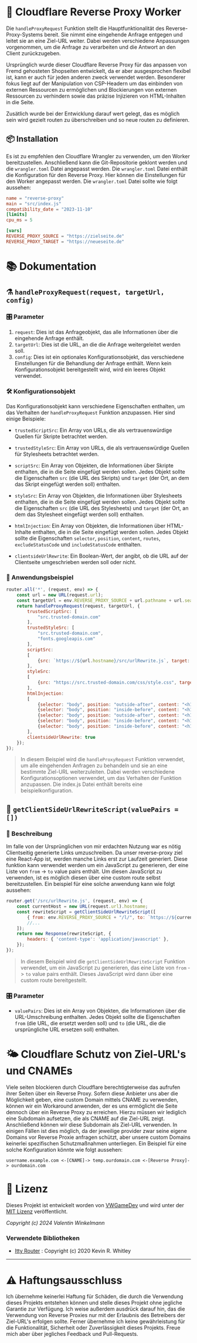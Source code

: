 # 💉 Cloudflare Reverse Proxy Worker

Die `handleProxyRequest` Funktion stellt die Hauptfunktionalität des Reverse-Proxy-Systems bereit. Sie nimmt eine eingehende Anfrage entgegen und leitet sie an eine Ziel-URL weiter. Dabei werden verschiedene Anpassungen vorgenommen, um die Anfrage zu verarbeiten und die Antwort an den Client zurückzugeben.

Ursprünglich wurde dieser Cloudflare Reverse Proxy für das anpassen von Fremd gehosteten Shopseiten entwickelt, da er aber ausgesprochen flexibel ist, kann er auch für jeden anderen zweck verwendet werden. Besonderer fokus liegt auf der Manipulation von CSP-Headern um das einbinden von externen Ressourcen zu ermöglichen und Blockierungen von externen Ressourcen zu verhindern sowie das präzise Injizieren von HTML-Inhalten in die Seite.

Zusätlich wurde bei der Entwicklung darauf wert gelegt, das es möglich sein wird gezielt routen zu überschreiben und so neue routen zu definieren.

## 📦 Installation
Es ist zu empfehlen den Cloudflare Wrangler zu verwenden, um den Worker bereitzustellen. Anschließend kann die Git-Repositorie geklont werden und die `wrangler.toml` Datei angepasst werden. Die `wrangler.toml` Datei enthält die Konfiguration für den Reverse Proxy. Hier können die Einstellungen für den Worker angepasst werden. Die `wrangler.toml` Datei sollte wie folgt aussehen:

```toml
name = "reverse-proxy"
main = "src/index.js"
compatibility_date = "2023-11-10"
[limits]
cpu_ms = 5

[vars]
REVERSE_PROXY_SOURCE = "https://zielseite.de"
REVERSE_PROXY_TARGET = "https://neueseite.de"
```


# 📚 Dokumentation

## ⚗️ ```handleProxyRequest(request, targetUrl, config)```
### 🎛️ Parameter
1. `request`: Dies ist das Anfrageobjekt, das alle Informationen über die eingehende Anfrage enthält.
2. `targetUrl`: Dies ist die URL, an die die Anfrage weitergeleitet werden soll.
3. `config`: Dies ist ein optionales Konfigurationsobjekt, das verschiedene Einstellungen für die Behandlung der Anfrage enthält. Wenn kein Konfigurationsobjekt bereitgestellt wird, wird ein leeres Objekt verwendet.

### 🛠️ Konfigurationsobjekt

Das Konfigurationsobjekt kann verschiedene Eigenschaften enthalten, um das Verhalten der `handleProxyRequest` Funktion anzupassen. Hier sind einige Beispiele:

- `trustedScriptSrc`: Ein Array von URLs, die als vertrauenswürdige Quellen für Skripte betrachtet werden.

- `trustedStyleSrc`: Ein Array von URLs, die als vertrauenswürdige Quellen für Stylesheets betrachtet werden.

- `scriptSrc`: Ein Array von Objekten, die Informationen über Skripte enthalten, die in die Seite eingefügt werden sollen. Jedes Objekt sollte die Eigenschaften `src` (die URL des Skripts) und `target` (der Ort, an dem das Skript eingefügt werden soll) enthalten.

- `styleSrc`: Ein Array von Objekten, die Informationen über Stylesheets enthalten, die in die Seite eingefügt werden sollen. Jedes Objekt sollte die Eigenschaften `src` (die URL des Stylesheets) und `target` (der Ort, an dem das Stylesheet eingefügt werden soll) enthalten.

- `htmlInjection`: Ein Array von Objekten, die Informationen über HTML-Inhalte enthalten, die in die Seite eingefügt werden sollen. Jedes Objekt sollte die Eigenschaften `selector`, `position`, `content`, `routes`, `excludeStatusCode` und `includeStatusCode` enthalten.

- `clientsideUrlRewrite`: Ein Boolean-Wert, der angibt, ob die URL auf der Clientseite umgeschrieben werden soll oder nicht.

### 🔭 Anwendungsbeispiel

```javascript
router.all('*', (request, env) => {
    const url = new URL(request.url);
    const targetUrl = env.REVERSE_PROXY_SOURCE + url.pathname + url.search;
    return handleProxyRequest(request, targetUrl, {
        trustedScriptSrc: [
            "src.trusted-domain.com"
        ],
        trustedStyleSrc: [
            "src.trusted-domain.com",
            "fonts.googleapis.com"
        ],
        scriptSrc:
        [
            {src: `https://${url.hostname}/src/urlRewrite.js`, target: "body"}
        ],
        styleSrc:
        [
            {src: "https://src.trusted-domain.com/css/style.css", target: "head"}
        ],
        htmlInjection:
        [
            {selector: "body", position: "outside-after", content: "<h1>Injected HTML</h1>"},
            {selector: "body", position: "inside-before", content: "<h1>Injected HTML</h1>"},
            {selector: "body", position: "outside-after", content: "<h1>Injected HTML ONLY ON POSTS</h1>", routes: ["/posts"]},
            {selector: "body", position: "inside-before", content: "<h1>Injected HTML ONLY ON SINGLE POST</h1>", routes: ["/p/*"], excludeStatusCode: [404]},
            {selector: "body", position: "inside-before", content: "<h1>This single post has a 404</h1>", routes: ["/p/*"], includeStatusCode: [404]},
        ],
        clientsideUrlRewrite: true
    });
});
```
>In diesem Beispiel wird die `handleProxyRequest` Funktion verwendet, um alle eingehenden Anfragen zu behandeln und sie an eine bestimmte Ziel-URL weiterzuleiten. Dabei werden verschiedene Konfigurationsoptionen verwendet, um das Verhalten der Funktion anzupassen. Die index.js Datei enthält bereits eine beispielkonfiguration.

## 🛟 ```getClientSideUrlRewriteScript(valuePairs = [])```
### 📖 Beschreibung
Im falle von der Ursprünglichen von mir erdachten Nutzung war es nötig Clientseitig generierte Links umzuschreiben. Da unser reverse-proxy ziel eine React-App ist, werden manche Links erst zur Laufzeit generiert. Diese funktion kann verwendet werden um ein JavaScript zu generieren, der eine Liste von ```from``` -> ```to``` value pairs enthält. Um diesen JavaScript zu verwenden, ist es möglich diesen über eine custom route selbst bereitzustellen. Ein beispiel für eine solche anwendung kann wie folgt aussehen:
```javascript
router.get('/src/urlRewrite.js', (request, env) => {
    const currentHost = new URL(request.url).hostname;
    const rewriteScript = getClientSideUrlRewriteScript([
        { from: env.REVERSE_PROXY_SOURCE + "/l/", to: `https://${currentHost}/l/` },
        //...
    ]);
    return new Response(rewriteScript, {
        headers: { 'content-type': 'application/javascript' },
    });
});
```
> In diesem Beispiel wird die `getClientSideUrlRewriteScript` Funktion verwendet, um ein JavaScript zu generieren, das eine Liste von ```from``` -> ```to``` value pairs enthält. Dieses JavaScript wird dann über eine custom route bereitgestellt.
### 🎛️ Parameter
- `valuePairs`: Dies ist ein Array von Objekten, die Informationen über die URL-Umschreibung enthalten. Jedes Objekt sollte die Eigenschaften `from` (die URL, die ersetzt werden soll) und `to` (die URL, die die ursprüngliche URL ersetzen soll) enthalten.

# 🌤️ Cloudflare Schutz von Ziel-URL's und CNAMEs
Viele seiten blockieren durch Cloudflare berechtigterweise das aufrufen ihrer Seiten über ein Reverse Proxy. Sofern diese Anbieter uns aber die Möglichkeit geben, eine custom Domain mittels CNAME zu verwenden, können wir ein Workaround anwenden, der es uns ermöglicht die Seite dennoch über ein Reverse Proxy zu erreichen. Hierzu müssen wir lediglich eine Subdomain aufsetzen, die als CNAME auf die Ziel-URL zeigt. Anschließend können wir diese Subdomain als Ziel-URL verwenden. In einigen Fällen ist dies möglich, da der jeweilige provider zwar seine eigene Domains vor Reverse Proxie anfragen schützt, aber unsere custom Domains keinerlei spezifischen Schutzmaßnahmen unterliegen. Ein Beispiel für eine solche Konfiguration könnte wie folgt aussehen:
```
username.example.com <-[CNAME]-> temp.ourdomain.com <-[Reverse Proxy]-> ourdomain.com
```


# 📜 Lizenz
Dieses Projekt ist entwickelt worden von [VWGameDev](https://vwgame.dev) und wird unter der [MIT Lizenz](license.md) veröffentlicht.

*Copyright (c) 2024 Valentin Winkelmann*
### Verwendete Bibliotheken
- [Itty Router](https://github.com/kwhitley/itty-router) : Copyright (c) 2020 Kevin R. Whitley

---

# ⚠️ Haftungsausschluss
Ich übernehme keinerlei Haftung für Schäden, die durch die Verwendung dieses Projekts entstehen können und stelle dieses Projekt ohne jegliche Garantie zur Verfügung. Ich weise außerdem ausdrück darauf hin, das die Verwendung von Reverse Proxies nur mit der Erlaubnis des Betreibers der Ziel-URL's erfolgen sollte. Ferner übernehme ich keine gewährleistung für die Funktionalität, Sicherheit oder Zuverlässigkeit dieses Projekts. Freue mich aber über jegliches Feedback und Pull-Requests.